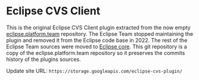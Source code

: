 # Eclipse CVS Client

This is the original Eclipse CVS Client plugin extracted from the now empty [eclipse.platform.team](https://github.com/eclipse-platform/eclipse.platform.team) repository. The Eclipse Team stopped maintaining the plugin and removed it from the Eclipse code base in 2022. The rest of the Eclipse Team sources were moved to [Eclipse core](https://github.com/eclipse-platform/eclipse.platform). This git repository is a copy of the eclipse.platform.team repository so it preserves the commits history of the plugins sources.

Update site URL: `https://storage.googleapis.com/eclipse-cvs-plugin/`